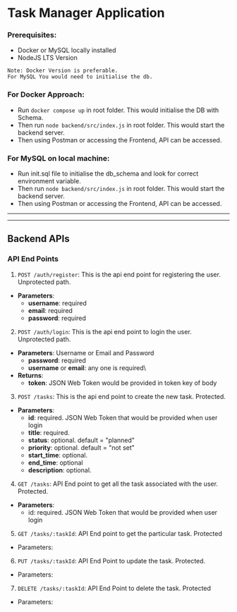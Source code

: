 # Task Manager Application

### Prerequisites:
- Docker or MySQL locally installed
- NodeJS LTS Version

```
Note: Docker Version is preferable.
For MySQL You would need to initialise the db.
```

### For Docker Approach:
- Run `docker compose up` in root folder. This would initialise the DB with Schema.
- Then run `node backend/src/index.js` in root folder. This would start the backend server.
- Then using Postman or accessing the Frontend, API can be accessed.

### For MySQL on local machine:
- Run init.sql file to initialise the db_schema and look for correct environment variable.
- Then run `node backend/src/index.js` in root folder. This would start the backend server.
- Then using Postman or accessing the Frontend, API can be accessed.

----
----

## Backend APIs

### API End Points

1. `POST /auth/register`: This is the api end point for registering the user. Unprotected path.

- **Parameters**:
    - **username**: required
    - **email**: required
    - **password**: required

2. `POST /auth/login`: This is the api end point to login the user. Unprotected path.

- **Parameters**: Username or Email and Password
    - **password**: required
    - **username** or **email**: any one is required\
- **Returns**:
    - **token**: JSON Web Token would be provided in token key of body

3. `POST /tasks`: This is the api end point to create the new task. Protected.

- **Parameters**:
    - **id**: required. JSON Web Token that would be provided  when user login
    - **title**: required.
    - **status**: optional. default = "planned"
    - **priority**: optional. default = "not set"
    - **start_time**: optional.
    - **end_time**: optional
    - **description**: optional.

4. `GET /tasks`: API End point to get all the task associated with the user. Protected.

- **Parameters**:
    - id: required. JSON Web Token that would be provided when user login

5. `GET /tasks/:taskId`: API End point to get the particular task. Protected

- Parameters:


6. `PUT /tasks/:taskId`: API End Point to update the task. Protected.

- Parameters:


7. `DELETE /tasks/:taskId`: API End Point to delete the task. Protected

- Parameters:
